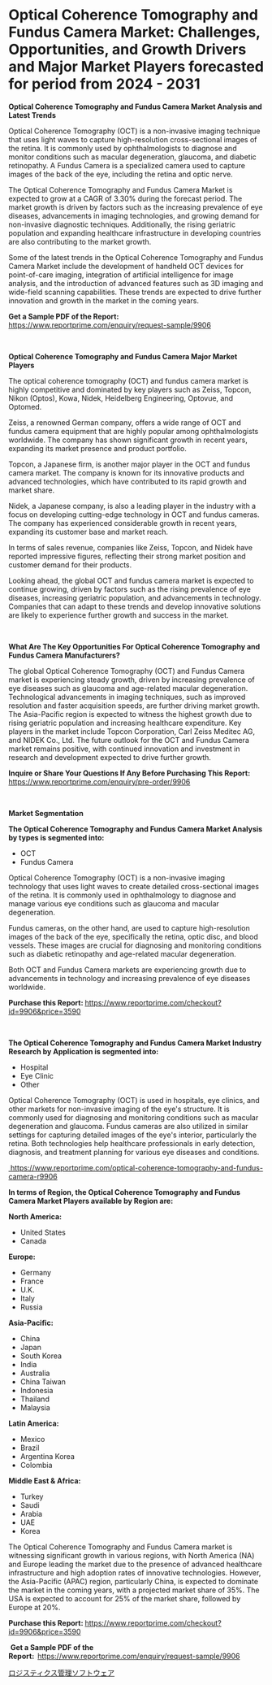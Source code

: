 <p><h1>Optical Coherence Tomography and Fundus Camera Market: Challenges, Opportunities, and Growth Drivers and Major Market Players forecasted for period from 2024 - 2031</h1></p><p><strong>Optical Coherence Tomography and Fundus Camera Market Analysis and Latest Trends</strong></p>
<p><p>Optical Coherence Tomography (OCT) is a non-invasive imaging technique that uses light waves to capture high-resolution cross-sectional images of the retina. It is commonly used by ophthalmologists to diagnose and monitor conditions such as macular degeneration, glaucoma, and diabetic retinopathy. A Fundus Camera is a specialized camera used to capture images of the back of the eye, including the retina and optic nerve.</p><p>The Optical Coherence Tomography and Fundus Camera Market is expected to grow at a CAGR of 3.30% during the forecast period. The market growth is driven by factors such as the increasing prevalence of eye diseases, advancements in imaging technologies, and growing demand for non-invasive diagnostic techniques. Additionally, the rising geriatric population and expanding healthcare infrastructure in developing countries are also contributing to the market growth.</p><p>Some of the latest trends in the Optical Coherence Tomography and Fundus Camera Market include the development of handheld OCT devices for point-of-care imaging, integration of artificial intelligence for image analysis, and the introduction of advanced features such as 3D imaging and wide-field scanning capabilities. These trends are expected to drive further innovation and growth in the market in the coming years.</p></p>
<p><strong>Get a Sample PDF of the Report:&nbsp;</strong> <a href="https://www.reportprime.com/enquiry/request-sample/9906">https://www.reportprime.com/enquiry/request-sample/9906</a></p>
<p>&nbsp;</p>
<p><strong>Optical Coherence Tomography and Fundus Camera Major Market Players</strong></p>
<p><p>The optical coherence tomography (OCT) and fundus camera market is highly competitive and dominated by key players such as Zeiss, Topcon, Nikon (Optos), Kowa, Nidek, Heidelberg Engineering, Optovue, and Optomed. </p><p>Zeiss, a renowned German company, offers a wide range of OCT and fundus camera equipment that are highly popular among ophthalmologists worldwide. The company has shown significant growth in recent years, expanding its market presence and product portfolio. </p><p>Topcon, a Japanese firm, is another major player in the OCT and fundus camera market. The company is known for its innovative products and advanced technologies, which have contributed to its rapid growth and market share.</p><p>Nidek, a Japanese company, is also a leading player in the industry with a focus on developing cutting-edge technology in OCT and fundus cameras. The company has experienced considerable growth in recent years, expanding its customer base and market reach.</p><p>In terms of sales revenue, companies like Zeiss, Topcon, and Nidek have reported impressive figures, reflecting their strong market position and customer demand for their products. </p><p>Looking ahead, the global OCT and fundus camera market is expected to continue growing, driven by factors such as the rising prevalence of eye diseases, increasing geriatric population, and advancements in technology. Companies that can adapt to these trends and develop innovative solutions are likely to experience further growth and success in the market.</p></p>
<p>&nbsp;</p>
<p><strong>What Are The Key Opportunities For Optical Coherence Tomography and Fundus Camera Manufacturers?</strong></p>
<p><p>The global Optical Coherence Tomography (OCT) and Fundus Camera market is experiencing steady growth, driven by increasing prevalence of eye diseases such as glaucoma and age-related macular degeneration. Technological advancements in imaging techniques, such as improved resolution and faster acquisition speeds, are further driving market growth. The Asia-Pacific region is expected to witness the highest growth due to rising geriatric population and increasing healthcare expenditure. Key players in the market include Topcon Corporation, Carl Zeiss Meditec AG, and NIDEK Co., Ltd. The future outlook for the OCT and Fundus Camera market remains positive, with continued innovation and investment in research and development expected to drive further growth.</p></p>
<p><strong>Inquire or Share Your Questions If Any Before Purchasing This Report:</strong> <a href="https://www.reportprime.com/enquiry/pre-order/9906">https://www.reportprime.com/enquiry/pre-order/9906</a></p>
<p>&nbsp;</p>
<p><strong>Market Segmentation</strong></p>
<p><strong>The Optical Coherence Tomography and Fundus Camera Market Analysis by types is segmented into:</strong></p>
<p><ul><li>OCT</li><li>Fundus Camera</li></ul></p>
<p><p>Optical Coherence Tomography (OCT) is a non-invasive imaging technology that uses light waves to create detailed cross-sectional images of the retina. It is commonly used in ophthalmology to diagnose and manage various eye conditions such as glaucoma and macular degeneration. </p><p>Fundus cameras, on the other hand, are used to capture high-resolution images of the back of the eye, specifically the retina, optic disc, and blood vessels. These images are crucial for diagnosing and monitoring conditions such as diabetic retinopathy and age-related macular degeneration. </p><p>Both OCT and Fundus Camera markets are experiencing growth due to advancements in technology and increasing prevalence of eye diseases worldwide.</p></p>
<p><strong>Purchase this Report:&nbsp;</strong><a href="https://www.reportprime.com/checkout?id=9906&price=3590">https://www.reportprime.com/checkout?id=9906&price=3590</a></p>
<p>&nbsp;</p>
<p><strong>The Optical Coherence Tomography and Fundus Camera Market Industry Research by Application is segmented into:</strong></p>
<p><ul><li>Hospital</li><li>Eye Clinic</li><li>Other</li></ul></p>
<p><p>Optical Coherence Tomography (OCT) is used in hospitals, eye clinics, and other markets for non-invasive imaging of the eye's structure. It is commonly used for diagnosing and monitoring conditions such as macular degeneration and glaucoma. Fundus cameras are also utilized in similar settings for capturing detailed images of the eye's interior, particularly the retina. Both technologies help healthcare professionals in early detection, diagnosis, and treatment planning for various eye diseases and conditions.</p></p>
<p><a href="https://www.reportprime.com/optical-coherence-tomography-and-fundus-camera-r9906">&nbsp;https://www.reportprime.com/optical-coherence-tomography-and-fundus-camera-r9906</a></p>
<p><strong>In terms of Region, the Optical Coherence Tomography and Fundus Camera Market Players available by Region are:</strong></p>
<p>
    <p> <strong> North America: </strong>
        <ul>
            <li>United States</li>
            <li>Canada</li>
        </ul>
        </p> 
    <p> <strong> Europe: </strong>
        <ul>
            <li>Germany</li>
            <li>France</li>
            <li>U.K.</li>
            <li>Italy</li>
            <li>Russia</li>
        </ul>
        </p> 
    <p> <strong> Asia-Pacific: </strong>
        <ul>
            <li>China</li>
            <li>Japan</li>
            <li>South Korea</li>
            <li>India</li>
            <li>Australia</li>
            <li>China Taiwan</li>
            <li>Indonesia</li>
            <li>Thailand</li>
            <li>Malaysia</li>
        </ul>
        </p> 
    <p> <strong> Latin America: </strong>
        <ul>
            <li>Mexico</li>
            <li>Brazil</li>
            <li>Argentina Korea</li>
            <li>Colombia</li>
        </ul>
        </p> 
    <p> <strong> Middle East & Africa: </strong>
        <ul>
            <li>Turkey</li>
            <li>Saudi</li>
            <li>Arabia</li>
            <li>UAE</li>
            <li>Korea</li>
        </ul>
    </p>
    </p>
<p><p>The Optical Coherence Tomography and Fundus Camera market is witnessing significant growth in various regions, with North America (NA) and Europe leading the market due to the presence of advanced healthcare infrastructure and high adoption rates of innovative technologies. However, the Asia-Pacific (APAC) region, particularly China, is expected to dominate the market in the coming years, with a projected market share of 35%. The USA is expected to account for 25% of the market share, followed by Europe at 20%.</p></p>
<p><strong>Purchase this Report: </strong><a href="https://www.reportprime.com/checkout?id=9906&price=3590">https://www.reportprime.com/checkout?id=9906&price=3590</a></p>
<p>&nbsp;<strong>Get a Sample PDF of the Report:&nbsp;&nbsp;</strong><a href="https://www.reportprime.com/enquiry/request-sample/9906">https://www.reportprime.com/enquiry/request-sample/9906</a></p>
<p><strong></strong></p>
<p><p><a href="https://github.com/oqoeusbvpadwjs08/Market-Research-Report-List-1/blob/main/975668623868.md">ロジスティクス管理ソフトウェア</a></p></p>